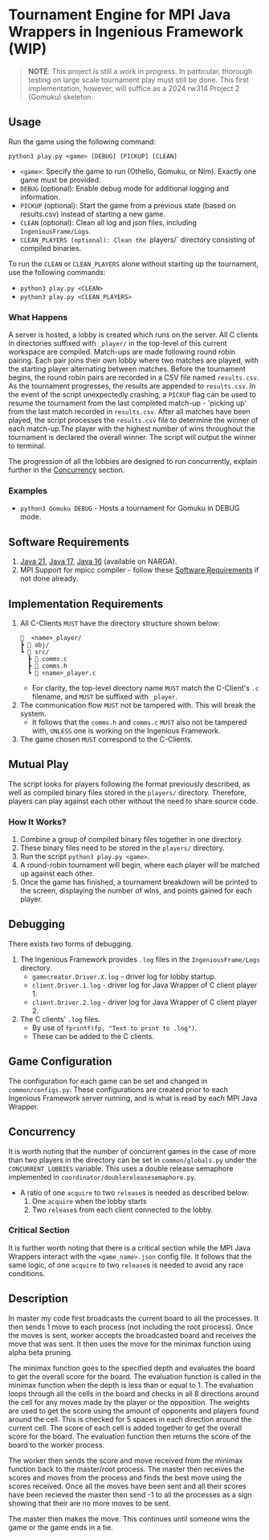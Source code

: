 # Tournament Engine for MPI Java Wrappers in Ingenious Framework (WIP)
> **NOTE**: This project is still a work in progress. In particular, thorough testing on large scale tournament play must still be done. This first implementation, however, will suffice as a 2024 rw314 Project 2 (Gomuku) skeleton.

## Usage
Run the game using the following command:

`python3 play.py <game> [DEBUG] [PICKUP] [CLEAN]`
- `<game>`: Specify the game to run (Othello, Gomuku, or Nim). Exactly one game must be provided.
- `DEBUG` (optional): Enable debug mode for additional logging and information.
- `PICKUP` (optional): Start the game from a previous state (based on results.csv) instead of starting a new game.
- `CLEAN` (optional): Clean all log and json files, including `IngeniousFrame/Logs`.
- `CLEAN_PLAYERS (optional): Clean the `players/` directory consisting of compiled binaries.

To run the `CLEAN` or `CLEAN_PLAYERS` alone without starting up the tournament, use the following commands:
- `python3 play.py <CLEAN>`
- `python3 play.py <CLEAN_PLAYERS>`

### What Happens
A server is hosted, a lobby is created which runs on the server. All C clients in directories suffixed with `_player/` in the top-level of this current workspace are compiled. Match-ups are made following round robin pairing. Each pair joins their own lobby where two matches are played, with the starting player alternating between matches. Before the tournament begins, the round robin pairs are recorded in a CSV file named `results.csv`. As the tournament progresses, the results are appended to `results.csv`. In the event of the script unexpectedly crashing, a `PICKUP` flag can be used to resume the tournament from the last completed match-up - 'picking up' from the last match recorded in `results.csv`. After all matches have been played, the script processes the `results.csv` file to determine the winner of each match-up.The player with the highest number of wins throughout the tournament is declared the overall winner. The script will output the winner to terminal.

The progression of all the lobbies are designed to run concurrently, explain further in the [Concurrency](#Concurrency) section.

### Examples
- `python3 Gomuku DEBUG` - Hosts a tournament for Gomuku in DEBUG mode.

## Software Requirements
1. [Java 21](https://www.oracle.com/za/java/technologies/downloads/#java21), [Java 17](https://www.oracle.com/java/technologies/javase/jdk17-archive-downloads.html), [Java 16](https://www.oracle.com/java/technologies/javase/jdk16-archive-downloads.html) (available on NARGA).
2. MPI Support for mpicc compiler - follow these [Software Requirements](https://www.cs.sun.ac.za/courses/cs314/faq/software_req_faq.html) if not done already.

## Implementation Requirements 
1. All C-Clients `MUST` have the directory structure shown below:
    ```
    📜  <name>_player/
    ┣ 📂 obj/
    ┗ 📂 src/
      ┣ 📜 comms.c
      ┣ 📜 comms.h
      ┗ 📜 <name>_player.c
    ```
    - For clarity, the top-level directory name `MUST` match the C-Client's `.c` filename, and `MUST` be suffixed with `_player`.
2. The communication flow `MUST` not be tampered with. This will break the system.
    - It follows that the `comms.h` and `comms.c` `MUST` also not be tampered with, `UNLESS` one is working on the Ingenious Framework.
3. The game chosen `MUST` correspond to the C-Clients.

## Mutual Play
The script looks for players following the format previously described, as well as compiled binary files stored in the `players/` directory. Therefore, players can play against each other without the need to share source code.
### How It Works?
1. Combine a group of compiled binary files together in one directory.
2. These binary files need to be stored in the `players/` directory. 
3. Run the script `python3 play.py <game>`. 
4. A round-robin tournament will begin, where each player will be matched up against each other.
5. Once the game has finished, a tournament breakdown will be printed to the screen, displaying the number of wins, and points gained for each player.

## Debugging
There exists two forms of debugging.
1. The Ingenious Framework provides `.log` files in the `IngeniousFrame/Logs` directory.
    - `gamecreator.Driver.X.log` - driver log for lobby startup.
    - `client.Driver.1.log` - driver log for Java Wrapper of C client player 1.
    - `client.Driver.2.log` - driver log for Java Wrapper of C client player 2.
2. The C clients' `.log` files.
    - By use of `fprintf(fp, "Text to print to .log")`.
    - These can be added to the C clients.

## Game Configuration
The configuration for each game can be set and changed in `common/configs.py`. These configurations are created prior to each Ingenious Framework server running, and is what is read by each MPI Java Wrapper.

## <a name="Concurrency"></a>Concurrency
It is worth noting that the number of concurrent games in the case of more than two players in the directory can be set in `common/globals.py` under the `CONCURRENT_LOBBIES` variable. This uses a double release semaphore implemented in `coordinator/doublereleasesemaphore.py`. 
- A ratio of one `acquire` to two `release`s is needed as described below:
    1. One `acquire` when the lobby starts
    2. Two `release`s from each client connected to the lobby.
### Critical Section
It is further worth noting that there is a critical section while the MPI Java Wrappers interact with the `<game_name>.json` config file. It follows that the same logic, of one `acquire` to two `release`s is needed to avoid any race conditions.

## Description

In master my code first broadcasts the current board to all the processes. It then sends 1 move to each process (not including the root process). Once the moves is sent, worker accepts the broadcasted board and receives the move that was sent. It then uses the move for the minimax function using alpha beta pruning. 

The minimax function goes to the specified depth and evaluates the board to get the overall score for the board. The evaluation function is called in the minimax function when the depth is less than or equal to 1. The evaluation loops through all the cells in the board and checks in all 8 directions around the cell for any moves made by the player or the opposition. The weights are used to get the score using the amount of opponents and players found around the cell. This is checked for 5 spaces in each direction around the current cell. The score of each cell is added together to get the overall score for the board. The evaluation function then returns the score of the board to the worker process.

The worker then sends the score and move received from the minimax function back to the master/root process. The master then receives the scores and moves from the process and finds the best move using the scores received. Once all the moves have been sent and all their scores have been recieved the master then send -1 to all the processes as a sign showing that their are no more moves to be sent.

The master then makes the move. This continues until someone wins the game or the game ends in a tie.












